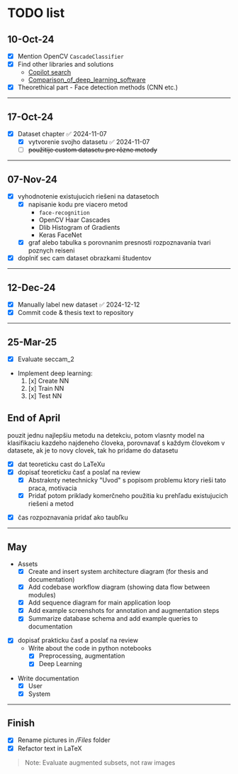 # TODO list

## 10-Oct-24

- [x] Mention OpenCV `CascadeClassifier`
- [x] Find other libraries and solutions
  - [Copilot search](https://copilot.microsoft.com/sl/eC5JSOibCkS)
  - [Comparison_of_deep_learning_software](https://en.wikipedia.org/wiki/Comparison_of_deep_learning_software)
- [x] Theorethical part - Face detection methods (CNN etc.)

---

## 17-Oct-24

- [x] Dataset chapter ✅ 2024-11-07
  - [x] vytvorenie svojho datasetu ✅ 2024-11-07
  - [ ] ~~použitije custom datasetu pre rôzne metody~~

---

## 07-Nov-24

- [x] vyhodnotenie existujucich riešeni na datasetoch
  - [x] napisanie kodu pre viacero metod
    - `face-recognition`
    - OpenCV Haar Cascades
    - Dlib Histogram of Gradients
    - Keras FaceNet
  - [x] graf alebo tabulka s porovnanim presnosti rozpoznavania tvari poznych reiseni
- [x] doplniť sec cam dataset obrazkami študentov

---

## 12-Dec-24

- [x] Manually label new dataset ✅ 2024-12-12
- [x] Commit code & thesis text to repository

---

## 25-Mar-25

- [X] Evaluate seccam_2
<!-- - [ ] FaceNet -->
- Implement deep learning:
  1. [x] Create NN
  2. [x] Train NN
  3. [x] Test NN

## End of April

pouzit jednu najlepšiu metodu na detekciu, potom vlasnty model na klasifikaciu kazdeho najdeneho človeka, porovnavať s každym človekom v datasete, ak je to novy clovek, tak ho pridame do datasetu

- [x] dat teoreticku cast do LaTeXu
- [x] dopisať teoreticku časť a poslať na review
  - [x] Abstraknty netechnicky "Uvod" s popisom problemu ktory rieši tato praca, motivacia
  - [x] Pridať potom priklady komerčneho použitia ku prehľadu existujucich riešeni a metod

<!-- - [ ] Diagramy porovnavania nemusia byt rozdelene podla subsetov, spomenuť to v texte -->

- [x] čas rozpoznavania pridať ako taubľku

---

## May
- Assets
  - [x] Create and insert system architecture diagram (for thesis and documentation)
  - [x] Add codebase workflow diagram (showing data flow between modules)
  - [x] Add sequence diagram for main application loop
  - [x] Add example screenshots for annotation and augmentation steps
  - [x] Summarize database schema and add example queries to documentation

- [x] dopisať prakticku časť a poslať na review
  - Write about the code in python notebooks
    - [x] Preprocessing, augmentation
    - [x] Deep Learning

- Write documentation
  - [x] User
  - [x] System

---

## Finish

- [x] Rename pictures in _/Files_ folder
- [x] Refactor text in LaTeX

> Note: Evaluate augmented subsets, not raw images
